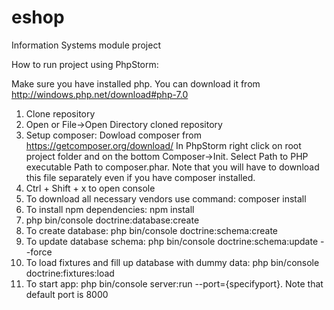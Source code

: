 # eshop
Information Systems module project

How to run project using PhpStorm:

Make sure you have installed php. You can download it from http://windows.php.net/download#php-7.0

1. Clone repository
2. Open or File->Open Directory cloned repository
3. Setup composer: 
  Dowload composer from https://getcomposer.org/download/
  In PhpStorm right click on root project folder and on the bottom Composer->Init.
  Select Path to PHP executable
  Path to composer.phar. Note that you will have to download this file separately even if you have composer installed.
4. Ctrl + Shift + x to open console
5. To download all necessary vendors use command: composer install
6. To install npm dependencies: npm install
7. php bin/console doctrine:database:create
8. To create database: php bin/console doctrine:schema:create
9. To update database schema: php bin/console doctrine:schema:update --force
10. To load fixtures and fill up database with dummy data: php bin/console doctrine:fixtures:load
11. To start app: php bin/console server:run --port={specifyport}. Note that default port is 8000
